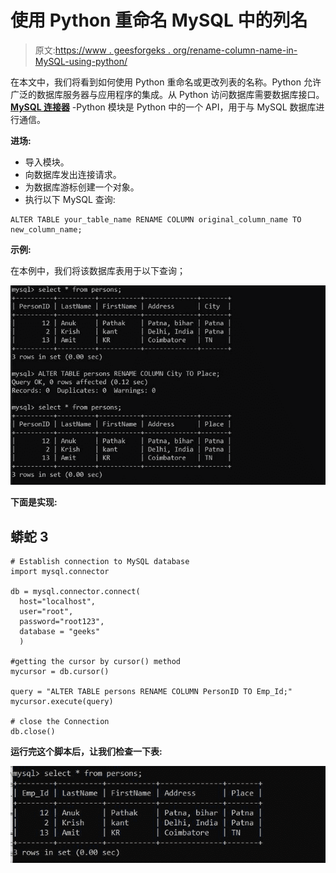 # 使用 Python 重命名 MySQL 中的列名

> 原文:[https://www . geesforgeks . org/rename-column-name-in-MySQL-using-python/](https://www.geeksforgeeks.org/rename-column-name-in-mysql-using-python/)

在本文中，我们将看到如何使用 Python 重命名或更改列表的名称。Python 允许广泛的数据库服务器与应用程序的集成。从 Python 访问数据库需要数据库接口。 [**MySQL 连接器**](https://www.geeksforgeeks.org/mysql-connector-python-module-in-python/) -Python 模块是 Python 中的一个 API，用于与 MySQL 数据库进行通信。

**进场:**

*   导入模块。
*   向数据库发出连接请求。
*   为数据库游标创建一个对象。
*   执行以下 MySQL 查询:

```
ALTER TABLE your_table_name RENAME COLUMN original_column_name TO new_column_name;
```

**示例:**

在本例中，我们将该数据库表用于以下查询；

![](img/f9f2e7fccfd0b07b32a470d71cc8fcc6.png)

**下面是实现:**

## 蟒蛇 3

```
# Establish connection to MySQL database
import mysql.connector

db = mysql.connector.connect(
  host="localhost",
  user="root",
  password="root123",
  database = "geeks"
  )

#getting the cursor by cursor() method
mycursor = db.cursor()

query = "ALTER TABLE persons RENAME COLUMN PersonID TO Emp_Id;"
mycursor.execute(query)

# close the Connection
db.close()
```

**运行完这个脚本后，让我们检查一下表:**

![](img/33edfab71aa57f1bd08a8b8ea1fc4e7f.png)